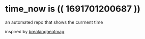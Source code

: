 # time_now is (( 1691701200687 ))

an automated repo that shows the currnent time

inspired by [breakingheatmap](https://github.com/breakingheatmap/breakingheatmap)